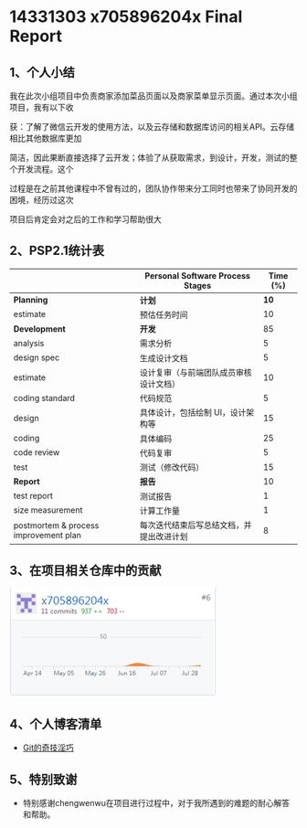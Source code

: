 # 14331303 x705896204x Final Report

## 1、个人小结

我在此次小组项目中负责商家添加菜品页面以及商家菜单显示页面。通过本次小组项目，我有以下收

获：了解了微信云开发的使用方法，以及云存储和数据库访问的相关API。云存储相比其他数据库更加

简洁，因此果断直接选择了云开发；体验了从获取需求，到设计，开发，测试的整个开发流程。这个

过程是在之前其他课程中不曾有过的，团队协作带来分工同时也带来了协同开发的困境，经历过这次

项目后肯定会对之后的工作和学习帮助很大


## 2、PSP2.1统计表

|                                       | Personal Software Process Stages         | Time (%) |
| ------------------------------------- | ---------------------------------------- | -------- |
| **Planning**                          | **计划**                                 | **10**   |
| estimate                              | 预估任务时间                             | 10       |
| **Development**                       | **开发**                                 | 85       |
| analysis                              | 需求分析                                 | 5       |
| design spec                           | 生成设计文档                             | 5        |
| estimate                              | 设计复审（与前端团队成员审核设计文档）   | 10       |
| coding standard                       | 代码规范                                 | 5        |
| design                                | 具体设计，包括绘制 UI，设计架构等        | 15       |
| coding                                | 具体编码                                 | 25       |
| code review                           | 代码复审                                 | 5        |
| test                                  | 测试（修改代码）                         | 15       |
| **Report**                            | **报告**                                 | 10       |
| test report                           | 测试报告                                 | 1        |
| size measurement                      | 计算工作量                               | 1        |
| postmortem & process improvement plan | 每次迭代结束后写总结文档，并提出改进计划 | 8        |



## 3、在项目相关仓库中的贡献

![](image/14331303.png)

## 4、个人博客清单

- [Git的奇技淫巧](https://blog.csdn.net/weixin_38336140/article/details/98483162)

## 5、特别致谢

- 特别感谢chengwenwu在项目进行过程中，对于我所遇到的难题的耐心解答和帮助。

  
